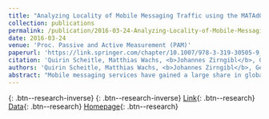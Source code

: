 ```yaml
---
title: "Analyzing Locality of Mobile Messaging Traffic using the MATAdOR Framework"
collection: publications
permalink: /publication/2016-03-24-Analyzing-Locality-of-Mobile-Messaging-Traffic-using-the-MATAdOR-Framework
date: 2016-03-24
venue: 'Proc. Passive and Active Measurement (PAM)'
paperurl: 'https://link.springer.com/chapter/10.1007/978-3-319-30505-9_15'
citation: 'Quirin Scheitle, Matthias Wachs, <b>Johannes Zirngibl</b>, Georg Carle, &quot;Analyzing Locality of Mobile Messaging Traffic using the MATAdOR Framework.&quot; Proc. Passive and Active Measurement (PAM), 2016.'
authors: 'Quirin Scheitle, Matthias Wachs, <b>Johannes Zirngibl</b>, Georg Carle'
abstract: "Mobile messaging services have gained a large share in global telecommunications. Unlike conventional services like phone calls, text messages or email, they do not feature a standardized environment enabling a federated and potentially local service architecture. We present an extensive and large-scale analysis of communication patterns for four popular mobile messaging services between 28 countries and analyze the locality of communication and the resulting impact on user privacy. We show that server architectures for mobile messaging services are highly centralized in single countries. This forces messages to drastically deviate from a direct communication path, enabling hosting and transfer countries to potentially intercept and censor traffic. To conduct this work, we developed a measurement framework to analyze traffic of such mobile messaging services. It allows to carry out automated experiments with mobile messaging applications, is transparent to those applications and does not require any modifications to the applications."
---
```

[<i class="ai ai-google-scholar"></i>](https://scholar.google.com/scholar?q=Analyzing+Locality+of+Mobile+Messaging+Traffic+using+the+MATAdOR+Framework){: .btn--research-inverse} [<i class="fas fa-file-pdf"></i>](/files/2016-matador-pam.pdf){: .btn--research-inverse} [Link](https://link.springer.com/chapter/10.1007/978-3-319-30505-9_15){: .btn--research} [Data](https://mediatum.ub.tum.de/1445929){: .btn--research} [Homepage](http://net.in.tum.de/pub/mobmes/){: .btn--research}